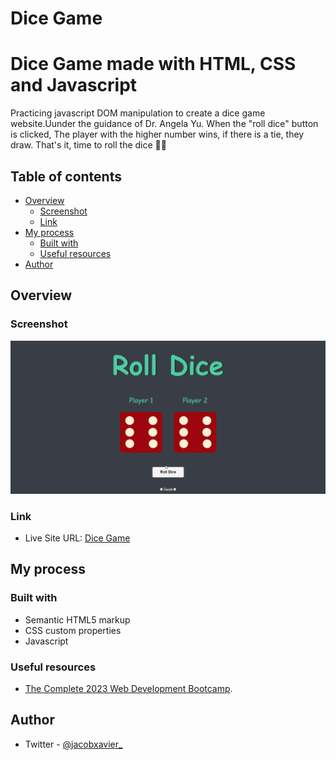 
# Dice Game

<h1>Dice Game made with HTML, CSS and Javascript</h1>
Practicing javascript DOM manipulation to create a dice game website.Uunder the guidance of Dr. Angela Yu. When the "roll dice" button is clicked, The player with the higher number wins, if there is a tie, they draw. That's it, time to roll the dice 🎲🎲

## Table of contents

- [Overview](#overview)
  - [Screenshot](#screenshot)
  - [Link](#link)
- [My process](#my-process)
  - [Built with](#built-with)
  - [Useful resources](#useful-resources)
- [Author](#author)

## Overview

### Screenshot

![](screenshot_1.png)

### Link

- Live Site URL: [Dice Game](https://2player-dice-game.netlify.app/)


## My process

### Built with

- Semantic HTML5 markup
- CSS custom properties
- Javascript

### Useful resources

- [The Complete 2023 Web Development Bootcamp](https://www.udemy.com/course/the-complete-web-development-bootcamp/).

## Author

- Twitter - [@jacobxavier\_](https://twitter.com/jacobxavier_?t=YdJHQngdQYJVbC7mWspqDg&s=08)
